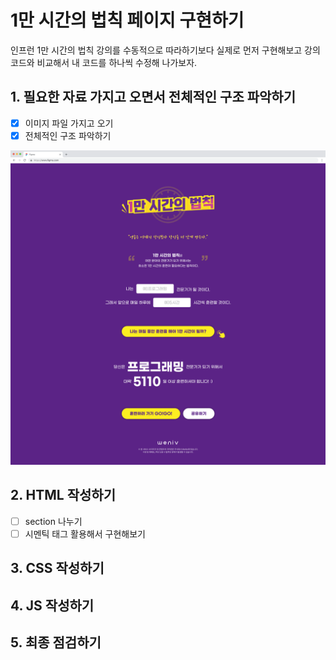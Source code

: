 # 1만 시간의 법칙 페이지 구현하기

인프런 1만 시간의 법칙 강의를 수동적으로 따라하기보다 실제로 먼저 구현해보고 강의 코드와 비교해서 내 코드를 하나씩 수정해 나가보자.

## 1. 필요한 자료 가지고 오면서 전체적인 구조 파악하기

- [x] 이미지 파일 가지고 오기
- [x] 전체적인 구조 파악하기

![Alt text](image/image.png)

## 2. HTML 작성하기

- [ ] section 나누기
- [ ] 시멘틱 태그 활용해서 구현해보기

## 3. CSS 작성하기

## 4. JS 작성하기

## 5. 최종 점검하기
